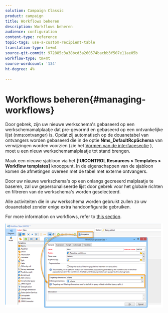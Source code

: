 ```yaml
---
solution: Campaign Classic
product: campaign
title: Workflows beheren
description: Workflows beheren
audience: configuration
content-type: reference
topic-tags: use-a-custom-recipient-table
translation-type: tm+mt
source-git-commit: 972885c3a38bcd3a260574bacbb3f507e11ae05b
workflow-type: tm+mt
source-wordcount: '134'
ht-degree: 4%

---
```



# Workflows beheren{#managing-workflows}

Door gebrek, zijn uw nieuwe werkschema&#39;s gebaseerd op een werkschemamalplaatje dat pre-gevormd en gebaseerd op een ontvankelijke lijst (nms:ontvanger) is. Opdat zij automatisch op de douanetabel van ontvangers worden gebaseerd die in de optie **Nms_DefaultRcpSchema** van verwijzingen worden voorzien (zie het [Vormen van de interfacesectie](../../configuration/using/configuring-the-interface.md) ), moet u een nieuw werkschemamalplaatje tot stand brengen.

Maak een nieuwe sjabloon via het **[!UICONTROL Resources > Templates > Workflow templates]** knooppunt. In de eigenschappen van de sjabloon komen de afmetingen overeen met de tabel met externe ontvangers.

Door uw nieuwe werkschema&#39;s op een onlangs gecreeerd malplaatje te baseren, zal uw gepersonaliseerde lijst door gebrek voor het globale richten en filtreren van de werkschema&#39;s worden geselecteerd.

Alle activiteiten die in uw werkschema worden gebruikt zullen zo uw douanetabel zonder enige extra handconfiguratie gebruiken.

For more information on workflows, refer to [this section](../../workflow/using/about-workflows.md).

![](assets/cfg_external_table_workflow.png)

